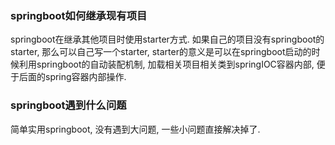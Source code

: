 ### springboot如何继承现有项目

springboot在继承其他项目时使用starter方式. 如果自己的项目没有springboot的starter, 那么可以自己写一个starter, starter的意义是可以在springboot启动的时候利用springboot的自动装配机制, 加载相关项目相关类到springIOC容器内部, 便于后面的spring容器内部操作.

### springboot遇到什么问题

简单实用springboot, 没有遇到大问题, 一些小问题直接解决掉了.

